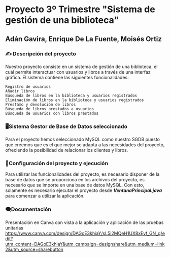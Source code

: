 # Proyecto 3º Trimestre "Sistema de gestión de una biblioteca"
## Adán Gavira, Enrique De La Fuente, Moisés Ortiz
### ✍️ Descripción del proyecto
Nuestro proyecto consiste en un sistema de gestión de una biblioteca, el cuál permite interactuar con usuarios y libros a través de una interfaz gráfica. El sistema contiene las siguientes funcionalidades:
```
Registro de usuarios
Añadir libros
Búsqueda de libros en la biblioteca y usuarios registrados
Eliminación de libros en la biblioteca y usuarios registrados
Prestámo y devolución de libros
Búsqueda de libros prestados a usuarios
Búsqueda de usuarios con libros prestados
```
### 🖥️Sistema Gestor de Base de Datos seleccionado
Para el proyecto hemos seleccionado MySQL como nuestro SGDB puesto que creemos que es el que mejor se adapta a las necesidades del proyecto, ofreciendo la posibilidad de relacionar los clientes y libros.
### 📔Configuración del proyecto y ejecución
Para utilizar las funcionalidades del proyecto, es necesario disponer de la base de datos que se proporciona en los archivos del proyecto, es necesario que se importe en una base de datos MySQL. Con esto, solamente es necesario ejecutar el proyecto desde ***VentanaPrincipal.java*** para comenzar a utilizar la aplicación.
### 🗨️Documentación
Presentación en Canva con vista a la aplicación y aplicación de las pruebas unitarias
https://www.canva.com/design/DAGoE3khiaY/sL5i2MQeH1UX8xEvf_GN_g/edit?utm_content=DAGoE3khiaY&utm_campaign=designshare&utm_medium=link2&utm_source=sharebutton
